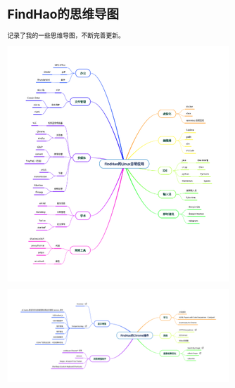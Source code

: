 # FindHao的思维导图

记录了我的一些思维导图，不断完善更新。

![](https://github.com/FindHao/my_xminds/raw/master/FindHao%E7%9A%84Linux%E6%97%A5%E5%B8%B8%E5%BA%94%E7%94%A8.png)



![](https://github.com/FindHao/my_xminds/raw/master/FindHao%E7%9A%84Chrome%E6%8F%92%E4%BB%B6.png)

